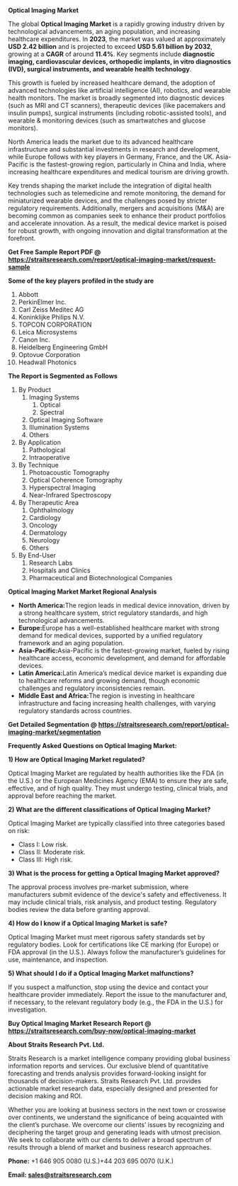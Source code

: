 <p><strong>Optical Imaging Market</strong></p>
<p>The global <strong>Optical Imaging Market</strong> is a rapidly growing industry driven by technological advancements, an aging population, and increasing healthcare expenditures. In <strong>2023</strong>, the market was valued at approximately <strong>USD 2.42 billion</strong> and is projected to exceed <strong>USD 5.61 billion</strong><strong> by 2032</strong>, growing at a <strong>CAGR</strong> of around <strong>11.4</strong><strong>%</strong>. Key segments include <strong>diagnostic imaging, cardiovascular devices, orthopedic implants, in vitro diagnostics (IVD), surgical instruments, and wearable health technology</strong>.</p>
<p>This growth is fueled by increased healthcare demand, the adoption of advanced technologies like artificial intelligence (AI), robotics, and wearable health monitors. The market is broadly segmented into diagnostic devices (such as MRI and CT scanners), therapeutic devices (like pacemakers and insulin pumps), surgical instruments (including robotic-assisted tools), and wearable &amp; monitoring devices (such as smartwatches and glucose monitors).</p>
<p>North America leads the market due to its advanced healthcare infrastructure and substantial investments in research and development, while Europe follows with key players in Germany, France, and the UK. Asia-Pacific is the fastest-growing region, particularly in China and India, where increasing healthcare expenditures and medical tourism are driving growth.</p>
<p>Key trends shaping the market include the integration of digital health technologies such as telemedicine and remote monitoring, the demand for miniaturized wearable devices, and the challenges posed by stricter regulatory requirements. Additionally, mergers and acquisitions (M&amp;A) are becoming common as companies seek to enhance their product portfolios and accelerate innovation. As a result, the medical device market is poised for robust growth, with ongoing innovation and digital transformation at the forefront.</p>
<p><strong>Get Free Sample Report PDF @ <a href=https://straitsresearch.com/report/optical-imaging-market/request-sample>https://straitsresearch.com/report/optical-imaging-market/request-sample</a></strong></p>
<div>
<div><strong>Some of the key players profiled in the study are</strong></div>
</div>
<p><ol>
<li>Abbott</li>
<li>PerkinElmer Inc.</li>
<li>Carl Zeiss Meditec AG</li>
<li>Koninklijke Philips N.V.</li>
<li>TOPCON CORPORATION</li>
<li>Leica Microsystems</li>
<li>Canon Inc.</li>
<li>Heidelberg Engineering GmbH</li>
<li>Optovue Corporation</li>
<li>Headwall Photonics</li>
</ol></p>
<p><strong>The Report is Segmented as Follows</strong></p>
<p><ol>
<li>By Product<br>
<ol>
<li>Imaging Systems<br>
<ol>
<li>Optical</li>
<li>Spectral</li>
</ol>
</li>
<li>Optical Imaging Software</li>
<li>Illumination Systems</li>
<li>Others</li>
</ol>
</li>
<li>By Application<br>
<ol>
<li>Pathological</li>
<li>Intraoperative</li>
</ol>
</li>
<li>By Technique<br>
<ol>
<li>Photoacoustic Tomography</li>
<li>Optical Coherence Tomography</li>
<li>Hyperspectral Imaging</li>
<li>Near-Infrared Spectroscopy</li>
</ol>
</li>
<li>By Therapeutic Area<br>
<ol>
<li>Ophthalmology</li>
<li>Cardiology</li>
<li>Oncology</li>
<li>Dermatology</li>
<li>Neurology</li>
<li>Others</li>
</ol>
</li>
<li>By End-User<br>
<ol>
<li>Research Labs</li>
<li>Hospitals and Clinics</li>
<li>Pharmaceutical and Biotechnological Companies</li>
</ol>
</li>
</ol></p>
<p><strong>Optical Imaging Market Market Regional Analysis</strong></p>
<ul>
<li><strong>North America:</strong>The region leads in medical device innovation, driven by a strong healthcare system, strict regulatory standards, and high technological advancements.</li>
<li><strong>Europe:</strong>Europe has a well-established healthcare market with strong demand for medical devices, supported by a unified regulatory framework and an aging population.</li>
<li><strong>Asia-Pacific:</strong>Asia-Pacific is the fastest-growing market, fueled by rising healthcare access, economic development, and demand for affordable devices.</li>
<li><strong>Latin America:</strong>Latin America&rsquo;s medical device market is expanding due to healthcare reforms and growing demand, though economic challenges and regulatory inconsistencies remain.</li>
<li><strong>Middle East and Africa:</strong>The region is investing in healthcare infrastructure and facing increasing health challenges, with varying regulatory standards across countries.</li>
</ul>
<p><strong>Get Detailed Segmentation @ <a href=https://straitsresearch.com/report/optical-imaging-market/segmentation>https://straitsresearch.com/report/optical-imaging-market/segmentation</a></strong></p>
<p><strong>Frequently Asked Questions on Optical Imaging Market:</strong></p>
<p><strong>1) How are Optical Imaging Market regulated?</strong></p>
<p>Optical Imaging Market are regulated by health authorities like the FDA (in the U.S.) or the European Medicines Agency (EMA) to ensure they are safe, effective, and of high quality. They must undergo testing, clinical trials, and approval before reaching the market.</p>
<p><strong>2) What are the different classifications of Optical Imaging Market?</strong></p>
<p>Optical Imaging Market are typically classified into three categories based on risk:</p>
<ul>
<li>Class I: Low risk.</li>
<li>Class II: Moderate risk.</li>
<li>Class III: High risk.</li>
</ul>
<p><strong>3) What is the process for getting a Optical Imaging Market approved?</strong></p>
<p>The approval process involves pre-market submission, where manufacturers submit evidence of the device's safety and effectiveness. It may include clinical trials, risk analysis, and product testing. Regulatory bodies review the data before granting approval.</p>
<p><strong>4) How do I know if a Optical Imaging Market is safe?</strong></p>
<p>Optical Imaging Market must meet rigorous safety standards set by regulatory bodies. Look for certifications like CE marking (for Europe) or FDA approval (in the U.S.). Always follow the manufacturer&rsquo;s guidelines for use, maintenance, and inspection.</p>
<p><strong>5) What should I do if a Optical Imaging Market malfunctions?</strong></p>
<p>If you suspect a malfunction, stop using the device and contact your healthcare provider immediately. Report the issue to the manufacturer and, if necessary, to the relevant regulatory body (e.g., the FDA in the U.S.) for investigation.</p>
<p><strong>Buy Optical Imaging Market Research Report @ <a href=https://straitsresearch.com/buy-now/optical-imaging-market>https://straitsresearch.com/buy-now/optical-imaging-market</a></strong></p>
<p><strong>About Straits Research Pvt. Ltd.</strong></p>
<p>Straits Research is a market intelligence company providing global business information reports and services. Our exclusive blend of quantitative forecasting and trends analysis provides forward-looking insight for thousands of decision-makers. Straits Research Pvt. Ltd. provides actionable market research data, especially designed and presented for decision making and ROI.</p>
<p>Whether you are looking at business sectors in the next town or crosswise over continents, we understand the significance of being acquainted with the client&rsquo;s purchase. We overcome our clients&rsquo; issues by recognizing and deciphering the target group and generating leads with utmost precision. We seek to collaborate with our clients to deliver a broad spectrum of results through a blend of market and business research approaches.</p>
<p><strong><strong>Phone:</strong></strong> +1 646 905 0080 (U.S.)+44 203 695 0070 (U.K.)</p>
<p><strong><strong>Email: </strong></strong><a href=mailto:sales@straitsresearch.com><strong><u><strong>sales@straitsresearch.com</strong></u></strong></a></p>
